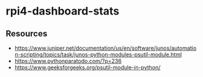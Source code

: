 # rpi4-dashboard-stats
## Resources
- https://www.juniper.net/documentation/us/en/software/junos/automation-scripting/topics/task/junos-python-modules-psutil-module.html
- https://www.pythonparatodo.com/?p=236
- https://www.geeksforgeeks.org/psutil-module-in-python/
